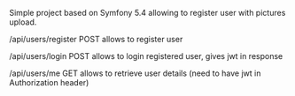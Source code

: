Simple project based on Symfony 5.4 allowing to register user with pictures upload.

/api/users/register POST
allows to register user 

/api/users/login POST 
allows to login registered user, gives jwt in response

/api/users/me GET
allows to retrieve user details (need to have jwt in Authorization header)

